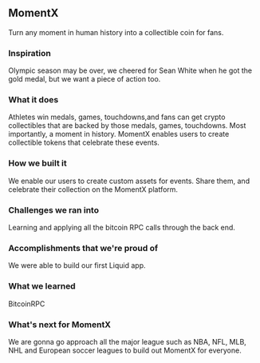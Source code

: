 MomentX
---

Turn any moment in human history into a collectible coin for fans.

### Inspiration
Olympic season may be over, we cheered for Sean White when he got the gold medal, but we want a piece of action too.

### What it does
Athletes win medals, games, touchdowns,and  fans can get crypto collectibles that are backed by those medals, games, touchdowns. 
Most importantly, a moment in history. MomentX enables users to create collectible tokens that celebrate these events.

### How we built it
We enable our users to create custom assets for events. Share them, and celebrate their collection on the MomentX platform.

### Challenges we ran into
Learning and applying all the bitcoin RPC calls through the back end.

### Accomplishments that we're proud of
We were able to build our first Liquid app.

### What we learned
BitcoinRPC

### What's next for MomentX
We are gonna go approach all the major league such as NBA, NFL, MLB, NHL and European soccer leagues to build out MomentX for everyone.


